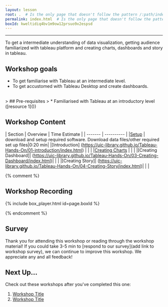 ```yaml
---
layout: lesson
root: .  # Is the only page that doesn't follow the pattern /:path/index.html
permalink: index.html  # Is the only page that doesn't follow the pattern /:path/index.html
boxId: kweltidiq4bv1m9ow12prsuo9x2espsd
---
```



-------------------------------------------
To get a intermediate understanding of data visualization, getting audience familiarized with tableau platform and creating charts, 
dashboards and story in tableau.


## Workshop goals
- To get familiarise with Tableau at an intermediate level.
- To get accustomed with Tableau Desktop and create dashboards.

<br>
> ## Pre-requisites
> * Familiarised with Tableau at an introductory level ([resource 1]())


## Workshop Content 

| Section    | Overview | Time Estimate |
| ------- | ---------- |
|[Setup](https://uic-library.github.io/workshop-template/00-setup/index.html)    | download and setup required software. Download data files/other required set up files|0:20 min|
|[Introduction] (https://uic-library.github.io/Tableau-Hands-On/01-introduction/index.html) | | | 
|[Creating Charts](https://uic-library.github.io/Tableau-Hands-On/02-Creating-Charts/index.html) | | | 
|[Creating Dashboard]| (https://uic-library.github.io/Tableau-Hands-On/03-Creating-Dashboard/index.html)| | | 
|[Creating Story]| (https://uic-library.github.io/Tableau-Hands-On/04-Creating-Story/index.html)| | | 

{% comment %}

## Workshop Recording

{% include box_player.html id=page.boxId %}

{% endcomment %}

## Survey

Thank you for attending this workshop or reading through the workshop material! If you could take 3-5 min to [respond to our survey](add link to workshop survey), we can continue to improve this workshop. We appreciate any and all feedback!


## Next Up...
Check out these workshops after you've completed this one:
1. [Workshop Title]()
2. [Workshop Title]()


